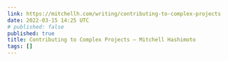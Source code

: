```yaml
---
link: https://mitchellh.com/writing/contributing-to-complex-projects
date: 2022-03-15 14:25 UTC
# published: false
published: true
title: Contributing to Complex Projects – Mitchell Hashimoto
tags: []
---
```



